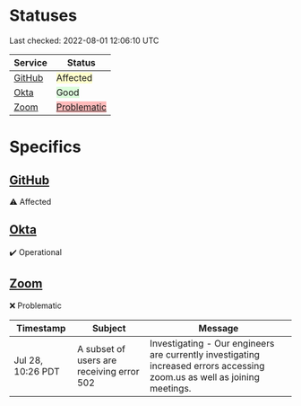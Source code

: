 # Statuses

Last checked: 2022-08-01 12:06:10 UTC

| Service | Status |
| --- | --- |
| [GitHub](https://www.githubstatus.com/) | <span style="background-color: #FF03;" >Affected</span> |
| [Okta](https://status.okta.com/) | <span style="background-color: #0F02;" >Good</span> |
| [Zoom](https://status.zoom.us/) | <span style="background-color: #F004;" >[Problematic](#zoom)</span> |


# Specifics

## <a href="#github">GitHub</a>

⚠️ Affected

## <a href="#okta">Okta</a>

✔️ Operational

## <a href="#zoom">Zoom</a>

❌ Problematic

| Timestamp | Subject | Message |
| --- | --- | --- |
| Jul 28, 10:26 PDT | A subset of users are receiving error 502 | Investigating - Our engineers are currently investigating increased errors accessing zoom.us as well as joining meetings. |
